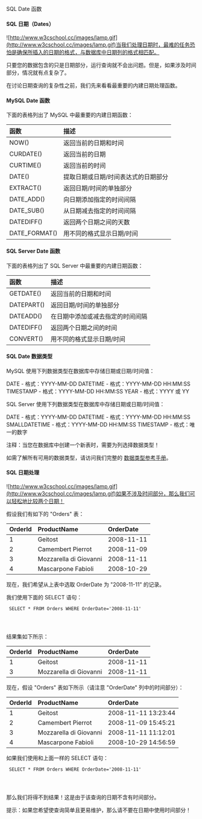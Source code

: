  SQL Date 函数 

#### SQL 日期（Dates）

 ![http://www.w3cschool.cc/images/lamp.gif](http://www.w3cschool.cc/images/lamp.gif)当我们处理日期时，最难的任务恐怕是确保所插入的日期的格式，与数据库中日期列的格式相匹配。

 只要您的数据包含的只是日期部分，运行查询就不会出问题。但是，如果涉及时间部分，情况就有点复杂了。

 在讨论日期查询的复杂性之前，我们先来看看最重要的内建日期处理函数。

 

#### MySQL Date 函数

 下面的表格列出了 MySQL 中最重要的内建日期函数：

 

|函数|描述|
|:--|:--|
|NOW()|返回当前的日期和时间|
|CURDATE()|返回当前的日期|
|CURTIME()|返回当前的时间|
|DATE()|提取日期或日期/时间表达式的日期部分|
|EXTRACT()|返回日期/时间的单独部分|
|DATE_ADD()|向日期添加指定的时间间隔|
|DATE_SUB()|从日期减去指定的时间间隔|
|DATEDIFF()|返回两个日期之间的天数|
|DATE_FORMAT()|用不同的格式显示日期/时间|





#### SQL Server Date 函数

 下面的表格列出了 SQL Server 中最重要的内建日期函数：

 

|函数|描述|
|:--|:--|
|GETDATE()|返回当前的日期和时间|
|DATEPART()|返回日期/时间的单独部分|
|DATEADD()|在日期中添加或减去指定的时间间隔|
|DATEDIFF()|返回两个日期之间的时间|
|CONVERT()|用不同的格式显示日期/时间|





#### SQL Date 数据类型

 MySQL 使用下列数据类型在数据库中存储日期或日期/时间值：

 
DATE - 格式：YYYY-MM-DD
 DATETIME - 格式：YYYY-MM-DD HH:MM:SS
 TIMESTAMP - 格式：YYYY-MM-DD HH:MM:SS
 YEAR - 格式：YYYY 或 YY
 
SQL Server 使用下列数据类型在数据库中存储日期或日期/时间值：

 
DATE - 格式：YYYY-MM-DD
 DATETIME - 格式：YYYY-MM-DD HH:MM:SS
 SMALLDATETIME - 格式：YYYY-MM-DD HH:MM:SS
 TIMESTAMP - 格式：唯一的数字
 
注释：当您在数据库中创建一个新表时，需要为列选择数据类型！

 如需了解所有可用的数据类型，请访问我们完整的 [数据类型参考手册](http://www.w3cschool.cc/sql/sql-datatypes.html)。

 

#### SQL 日期处理

 ![http://www.w3cschool.cc/images/lamp.gif](http://www.w3cschool.cc/images/lamp.gif)如果不涉及时间部分，那么我们可以轻松地比较两个日期！

 假设我们有如下的 "Orders" 表：

 

|OrderId|ProductName|OrderDate|
|:--|:--|:--|
|1|Geitost|2008-11-11|
|2|Camembert Pierrot|2008-11-09|
|3|Mozzarella di Giovanni|2008-11-11|
|4|Mascarpone Fabioli|2008-10-29|

现在，我们希望从上表中选取 OrderDate 为 "2008-11-11" 的记录。

 我们使用下面的 SELECT 语句：

 
```
 SELECT * FROM Orders WHERE OrderDate='2008-11-11'




```
 结果集如下所示：

 

|OrderId|ProductName|OrderDate|
|:--|:--|:--|
|1|Geitost|2008-11-11|
|3|Mozzarella di Giovanni|2008-11-11|

现在，假设 "Orders" 表如下所示（请注意 "OrderDate" 列中的时间部分）：

 

|OrderId|ProductName|OrderDate|
|:--|:--|:--|
|1|Geitost|2008-11-11 13:23:44|
|2|Camembert Pierrot|2008-11-09 15:45:21|
|3|Mozzarella di Giovanni|2008-11-11 11:12:01|
|4|Mascarpone Fabioli|2008-10-29 14:56:59|

如果我们使用和上面一样的 SELECT 语句：

 
```
 SELECT * FROM Orders WHERE OrderDate='2008-11-11'




```
 那么我们将得不到结果！这是由于该查询的日期不含有时间部分。

 提示：如果您希望使查询简单且更易维护，那么请不要在日期中使用时间部分！

 




